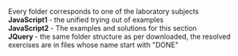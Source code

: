 Every folder corresponds to one of the laboratory subjects<br>
<b> JavaScript1 </b> - the unified trying out of examples<br>
<b> JavaScript2 </b> - The examples and solutions for this section<br>
<b> JQuery </b> - the same folder structure as per downloaded, the resolved exercises are in files whose name start with "DONE"
